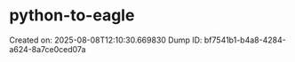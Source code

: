 # python-to-eagle
Created on: 2025-08-08T12:10:30.669830
Dump ID: bf7541b1-b4a8-4284-a624-8a7ce0ced07a
